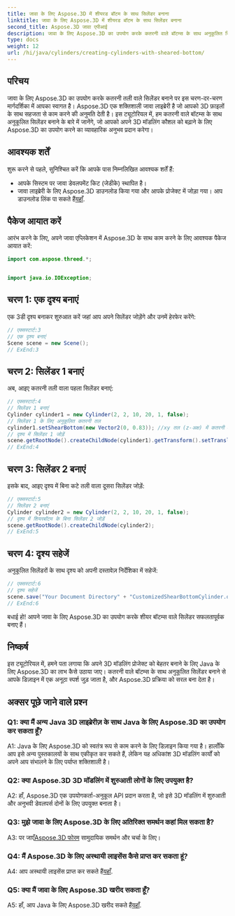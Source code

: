 ```yaml
---
title: जावा के लिए Aspose.3D में शीयरड बॉटम के साथ सिलेंडर बनाना
linktitle: जावा के लिए Aspose.3D में शीयरड बॉटम के साथ सिलेंडर बनाना
second_title: Aspose.3D जावा एपीआई
description: जावा के लिए Aspose.3D का उपयोग करके कतरनी वाले बॉटम्स के साथ अनुकूलित सिलेंडर बनाना सीखें। इस चरण-दर-चरण मार्गदर्शिका के साथ अपने 3D मॉडलिंग कौशल को उन्नत करें।
type: docs
weight: 12
url: /hi/java/cylinders/creating-cylinders-with-sheared-bottom/
---
```

## परिचय

जावा के लिए Aspose.3D का उपयोग करके कतरनी तली वाले सिलेंडर बनाने पर इस चरण-दर-चरण मार्गदर्शिका में आपका स्वागत है। Aspose.3D एक शक्तिशाली जावा लाइब्रेरी है जो आपको 3D फ़ाइलों के साथ सहजता से काम करने की अनुमति देती है। इस ट्यूटोरियल में, हम कतरनी वाले बॉटम्स के साथ अनुकूलित सिलेंडर बनाने के बारे में जानेंगे, जो आपको अपने 3D मॉडलिंग कौशल को बढ़ाने के लिए Aspose.3D का उपयोग करने का व्यावहारिक अनुभव प्रदान करेगा।

## आवश्यक शर्तें

शुरू करने से पहले, सुनिश्चित करें कि आपके पास निम्नलिखित आवश्यक शर्तें हैं:
- आपके सिस्टम पर जावा डेवलपमेंट किट (जेडीके) स्थापित है।
-  जावा लाइब्रेरी के लिए Aspose.3D डाउनलोड किया गया और आपके प्रोजेक्ट में जोड़ा गया। आप डाउनलोड लिंक पा सकते हैं[यहाँ](https://releases.aspose.com/3d/java/).

## पैकेज आयात करें

आरंभ करने के लिए, अपने जावा एप्लिकेशन में Aspose.3D के साथ काम करने के लिए आवश्यक पैकेज आयात करें:
```java
import com.aspose.threed.*;


import java.io.IOException;
```

## चरण 1: एक दृश्य बनाएं

एक 3डी दृश्य बनाकर शुरुआत करें जहां आप अपने सिलेंडर जोड़ेंगे और उनमें हेरफेर करेंगे:
```java
// एक्सस्टार्ट:3
// एक दृश्य बनाएं
Scene scene = new Scene();
// ExEnd:3
```

## चरण 2: सिलेंडर 1 बनाएं

अब, आइए कतरनी तली वाला पहला सिलेंडर बनाएं:
```java
// एक्सस्टार्ट:4
// सिलेंडर 1 बनाएं
Cylinder cylinder1 = new Cylinder(2, 2, 10, 20, 1, false);
// सिलेंडर 1 के लिए अनुकूलित कतरनी तल
cylinder1.setShearBottom(new Vector2(0, 0.83)); //xy तल (z-अक्ष) में कतरनी 47.5डिग्री
// दृश्य में सिलेंडर 1 जोड़ें
scene.getRootNode().createChildNode(cylinder1).getTransform().setTranslation(10, 0, 0);
// ExEnd:4
```

## चरण 3: सिलेंडर 2 बनाएं

इसके बाद, आइए दृश्य में बिना कटे तली वाला दूसरा सिलेंडर जोड़ें:
```java
// एक्सस्टार्ट:5
// सिलेंडर 2 बनाएं
Cylinder cylinder2 = new Cylinder(2, 2, 10, 20, 1, false);
// दृश्य में शियरबॉटम के बिना सिलेंडर 2 जोड़ें
scene.getRootNode().createChildNode(cylinder2);
// ExEnd:5
```

## चरण 4: दृश्य सहेजें

अनुकूलित सिलेंडरों के साथ दृश्य को अपनी दस्तावेज़ निर्देशिका में सहेजें:
```java
// एक्सस्टार्ट:6
// दृश्य सहेजें
scene.save("Your Document Directory" + "CustomizedShearBottomCylinder.obj", FileFormat.WAVEFRONTOBJ);
// ExEnd:6
```

बधाई हो! आपने जावा के लिए Aspose.3D का उपयोग करके शीयर बॉटम्स वाले सिलेंडर सफलतापूर्वक बनाए हैं।

## निष्कर्ष

इस ट्यूटोरियल में, हमने पता लगाया कि अपने 3D मॉडलिंग प्रोजेक्ट को बेहतर बनाने के लिए Java के लिए Aspose.3D का लाभ कैसे उठाया जाए। कतरनी वाले बॉटम्स के साथ अनुकूलित सिलेंडर बनाने से आपके डिज़ाइन में एक अनूठा स्पर्श जुड़ जाता है, और Aspose.3D प्रक्रिया को सरल बना देता है।

## अक्सर पूछे जाने वाले प्रश्न

### Q1: क्या मैं अन्य Java 3D लाइब्रेरीज़ के साथ Java के लिए Aspose.3D का उपयोग कर सकता हूँ?

A1: Java के लिए Aspose.3D को स्वतंत्र रूप से काम करने के लिए डिज़ाइन किया गया है। हालाँकि आप इसे अन्य पुस्तकालयों के साथ एकीकृत कर सकते हैं, लेकिन यह अधिकांश 3D मॉडलिंग कार्यों को अपने आप संभालने के लिए पर्याप्त शक्तिशाली है।

### Q2: क्या Aspose.3D 3D मॉडलिंग में शुरुआती लोगों के लिए उपयुक्त है?

A2: हाँ, Aspose.3D एक उपयोगकर्ता-अनुकूल API प्रदान करता है, जो इसे 3D मॉडलिंग में शुरुआती और अनुभवी डेवलपर्स दोनों के लिए उपयुक्त बनाता है।

### Q3: मुझे जावा के लिए Aspose.3D के लिए अतिरिक्त समर्थन कहां मिल सकता है?

 A3: पर जाएँ[Aspose.3D फोरम](https://forum.aspose.com/c/3d/18) सामुदायिक समर्थन और चर्चा के लिए।

### Q4: मैं Aspose.3D के लिए अस्थायी लाइसेंस कैसे प्राप्त कर सकता हूं?

 A4: आप अस्थायी लाइसेंस प्राप्त कर सकते हैं[यहाँ](https://purchase.aspose.com/temporary-license/).

### Q5: क्या मैं जावा के लिए Aspose.3D खरीद सकता हूँ?

 A5: हाँ, आप Java के लिए Aspose.3D खरीद सकते हैं[यहाँ](https://purchase.aspose.com/buy).
